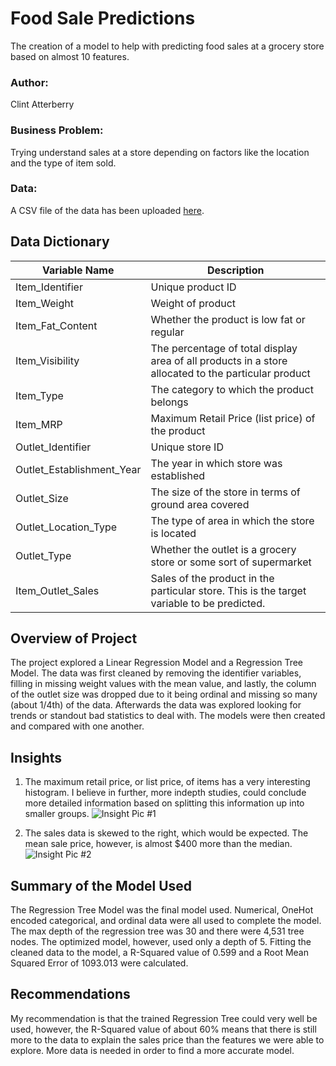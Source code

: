 # Food Sale Predictions
The creation of a model to help with predicting food sales at a grocery store based on almost 10 features.

### Author:
Clint Atterberry

### Business Problem:
Trying understand sales at a store depending on factors like the location and the type of item sold.

### Data:
A CSV file of the data has been uploaded [here](https://docs.google.com/spreadsheets/d/e/2PACX-1vQ9hM0TmmxdZ3whTnYlhnTpQR0bVvUFganKildu6gE-u4P5hMtFyr0VXkgZ6b8IfBvC148lRAvmgAXU/pub?output=csv).

## Data Dictionary
| Variable Name | Description |
| ------------- | ----------- |
| Item_Identifier | Unique product ID |
| Item_Weight | Weight of product |
| Item_Fat_Content | Whether the product is low fat or regular |
| Item_Visibility | The percentage of total display area of all products in a store allocated to the particular product |
| Item_Type | The category to which the product belongs |
| Item_MRP | Maximum Retail Price (list price) of the product |
| Outlet_Identifier | Unique store ID |
| Outlet_Establishment_Year | The year in which store was established |
| Outlet_Size | The size of the store in terms of ground area covered |
| Outlet_Location_Type | The type of area in which the store is located |
| Outlet_Type | Whether the outlet is a grocery store or some sort of supermarket |
| Item_Outlet_Sales | Sales of the product in the particular store. This is the target variable to be predicted. |

## Overview of Project
The project explored a Linear Regression Model and a Regression Tree Model. The data was first cleaned by removing the identifier variables, filling in missing weight values with the mean value, and lastly, the column of the outlet size was dropped due to it being ordinal and missing so many (about 1/4th) of the data. Afterwards the data was explored looking for trends or standout bad statistics to deal with. The models were then created and compared with one another.

## Insights
1. The maximum retail price, or list price, of items has a very interesting histogram. I believe in further, more indepth studies, could conclude more detailed information based on splitting this information up into smaller groups.
![Insight Pic #1](https://docs.google.com/drawings/d/e/2PACX-1vRpXqKmF44iseKc0QFxDWqcNYZdqoYMmlLAjAZzdQqZCSSIHxPVZwEop7l6h7ly-VvLoa1PePXiOT1e/pub?w=480&h=360)

2. The sales data is skewed to the right, which would be expected. The mean sale price, however, is almost $400 more than the median.
![Insight Pic #2](https://docs.google.com/drawings/d/e/2PACX-1vQL43Zjh4Ri7uSkopj4oQ-dkeTyvDjD56zZWj6RC4bQSCndtnj8PX0grHizRYARrq07Jw70WDPSz1EK/pub?w=480&h=360)

## Summary of the Model Used
The Regression Tree Model was the final model used. Numerical, OneHot encoded categorical, and ordinal data were all used to complete the model. The max depth of the regression tree was 30 and there were 4,531 tree nodes. The optimized model, however, used only a depth of 5. Fitting the cleaned data to the model, a R-Squared value of 0.599 and a Root Mean Squared Error of 1093.013 were calculated.

## Recommendations
My recommendation is that the trained Regression Tree could very well be used, however, the R-Squared value of about 60% means that there is still more to the data to explain the sales price than the features we were able to explore. More data is needed in order to find a more accurate model.
